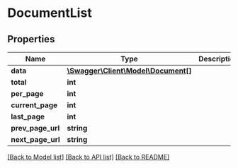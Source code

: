 # DocumentList

## Properties
Name | Type | Description | Notes
------------ | ------------- | ------------- | -------------
**data** | [**\Swagger\Client\Model\Document[]**](Document.md) |  | [optional] 
**total** | **int** |  | [optional] 
**per_page** | **int** |  | [optional] 
**current_page** | **int** |  | [optional] 
**last_page** | **int** |  | [optional] 
**prev_page_url** | **string** |  | [optional] 
**next_page_url** | **string** |  | [optional] 

[[Back to Model list]](../../README.md#documentation-for-models) [[Back to API list]](../../README.md#documentation-for-api-endpoints) [[Back to README]](../../README.md)

